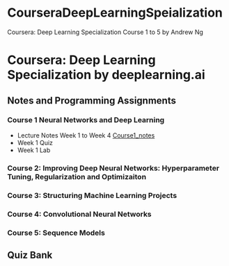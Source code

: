 # CourseraDeepLearningSpeialization
Coursera: Deep Learning Specialization Course 1 to 5 by Andrew Ng 
# Coursera: Deep Learning Specialization by deeplearning.ai

## Notes and Programming Assignments
### Course 1 Neural Networks and Deep Learning
  * Lecture Notes Week 1 to Week 4 [Course1_notes](https://github.com/lli289/CourseraDeepLearningSpeialization/blob/main/Lecture%20Notes%20Bank/Course1_notes.pdf)
  * Week 1 Quiz
  * Week 1 Lab
### Course 2: Improving Deep Neural Networks: Hyperparameter Tuning, Regularization and Optimizaiton
### Course 3: Structuring Machine Learning Projects
### Course 4: Convolutional Neural Networks
### Course 5: Sequence Models
## Quiz Bank
